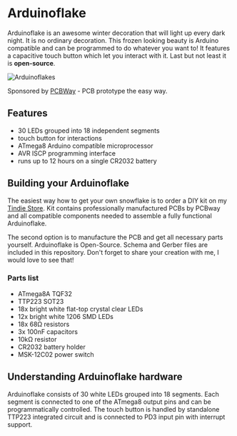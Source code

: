 # Arduinoflake

Arduinoflake is an awesome winter decoration that will light up every dark night. It is no ordinary decoration. This frozen looking beauty is Arduino compatible and can be programmed to do whatever you want to! It features a capacitive touch button which let you interact with it. Last but not least it is **open-source**.

![Arduinoflakes](https://raw.githubusercontent.com/jpraus/arduinoflake/master/doc/PC172551.JPG)

Sponsored by [PCBWay](https://www.pcbway.com/) - PCB prototype the easy way.

## Features

- 30 LEDs grouped into 18 independent segments
- touch button for interactions
- ATmega8 Arduino compatible microprocessor
- AVR ISCP programming interface
- runs up to 12 hours on a single CR2032 battery

## Building your Arduinoflake

The easiest way how to get your own snowflake is to order a DIY kit on my [Tindie Store](https://www.tindie.com/products/jiripraus/arduinoflake/). Kit contains professionally manufactured PCBs by PCBway and all compatible components needed to assemble a fully functional Arduinoflake.

The second option is to manufacture the PCB and get all necessary parts yourself. Arduinoflake is Open-Source. Schema and Gerber files are included in this repository. Don't forget to share your creation with me, I would love to see that!

### Parts list

- ATmega8A TQF32
- TTP223 SOT23
- 18x bright white flat-top crystal clear LEDs
- 12x bright white 1206 SMD LEDs
- 18x 68Ω resistors
- 3x 100nF capacitors
- 10kΩ resistor
- CR2032 battery holder
- MSK-12C02 power switch

## Understanding Arduinoflake hardware

Arduinoflake consists of 30 white LEDs grouped into 18 segments. Each segment is connected to one of the ATmega8 output pins and can be programmatically controlled.  The touch button is handled by standalone TTP223 integrated circuit and is connected to PD3 input pin with interrupt support.
